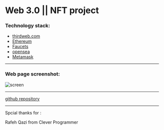 # Web 3.0 || NFT project

### Technology stack:
 
- [thirdweb.com](https://thirdweb.com)
- [Ethereum](https://ethereum.org)
- [Faucets](https://faucets.chain.link/)
- [opensea](https://opensea.io/)
- [Metamask](https://metamask.io/)


****
### Web page screenshot:

![screen](https://i.ibb.co/yWxMLxz/web-3-0.png)

*****

[github repository](https://github.com/hakeem235/react-nft-project)


********

Spcial thanks for : 

Rafeh Qazi from Clever Programmer
